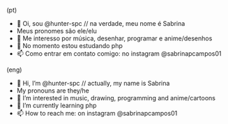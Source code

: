 (pt)
- 👋 Oi, sou @hunter-spc // na verdade, meu nome é Sabrina 
- Meus pronomes são ele/elu
- 👀 Me interesso por música, desenhar, programar e anime/desenhos
- 🌱 No momento estou estudando php
- 📫 Como entrar em contato comigo: no instagram @sabrinapcampos01

(eng)
- 👋 Hi, I’m @hunter-spc // actually, my name is Sabrina 
- My pronouns are they/he 
- 👀 I’m interested in music, drawing, programming and anime/cartoons
- 🌱 I’m currently learning php
- 📫 How to reach me: on instagram @sabrinapcampos01

<!---
hunter-spc/hunter-spc is a ✨ special ✨ repository because its `README.md` (this file) appears on your GitHub profile.
You can click the Preview link to take a look at your changes.
--->

